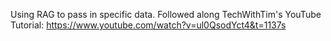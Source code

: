 Using RAG to pass in specific data. Followed along TechWithTim's YouTube Tutorial: https://www.youtube.com/watch?v=ul0QsodYct4&t=1137s
